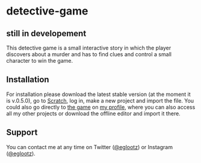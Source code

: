 # detective-game

## still in developement
This detective game is a small interactive story in which the player discovers about a murder and has to find clues and control a small character to win the game.

## Installation
For installation please download the latest stable version (at the moment it is v.0.5.0), go to [Scratch](scratch.mit.edu), log in, make a new project and import the file. You could also go directly to [the game](https://scratch.mit.edu/projects/561650812/) on [my profile](https://scratch.mit.edu/users/eliasglootz/), where you can also access all my other projects or download the offline editor and import it there.

## Support
You can contact me at any time on Twitter ([@eglootz](https://twitter.com/eglootz)) or Instagram ([@eglootz](https://instagram.com/eglootz)).
